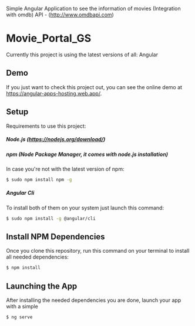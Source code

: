 
Simple Angular Application to see the information of movies (Integration with omdb)
API - (http://www.omdbapi.com)

# Movie_Portal_GS

Currently this project is using the latest versions of all: Angular

## Demo
If you just want to check this project out, you can see the online demo at https://angular-apps-hosting.web.app/.

## Setup

Requirements to use this project:

##### Node.js (https://nodejs.org/download/)

##### npm (Node Package Manager, it comes with node.js installation)
In case you're not with the latest version of npm:
```sh
$ sudo npm install npm -g
```

##### Angular Cli
To install both of them on your system just launch this command:
```sh
$ sudo npm install -g @angular/cli
```

## Install NPM Dependencies
Once you clone this repository, run this command on your terminal to install all needed dependencies:
```sh
$ npm install
```

## Launching the App
After installing the needed dependencies you are done, launch your app with a simple
```sh
$ ng serve
```


